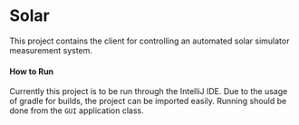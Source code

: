 # Solar

This project contains the client for controlling an automated solar simulator measurement system.

#### How to Run
Currently this project is to be run through the IntelliJ IDE. Due to the usage of gradle for
builds, the project can be imported easily. Running should be done from the `GUI` application class.
